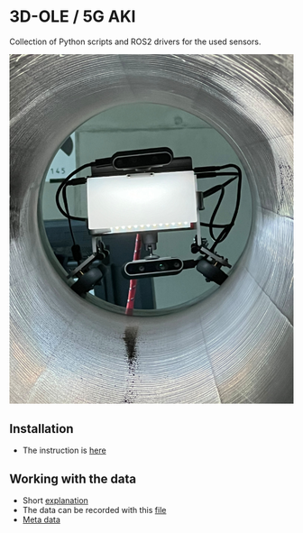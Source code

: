 # 3D-OLE / 5G AKI

Collection of Python scripts and ROS2 drivers for the used sensors.


<img title="a title" alt="Alt text" src="/images/in_pipe.jpg">




## Installation

- The instruction is [here](https://github.com/FjoGeo/ROS_Tutotrial/blob/master/installation.md)


## Working with the data

- Short [explanation](https://github.com/FjoGeo/ROS_Tutotrial/blob/master/bag%20file%20info.md)
- The data can be recorded with this [file](https://github.com/FjoGeo/ROS_Tutotrial/blob/master/launch/test_launch.py)
- [Meta data](https://github.com/FjoGeo/ROS_Tutotrial/blob/master/read%20and%20display%20data/display_metadata.py) 